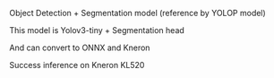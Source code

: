 Object Detection + Segmentation model (reference by YOLOP model)

This model is Yolov3-tiny + Segmentation head

And can convert to ONNX and Kneron

Success inference on Kneron KL520
